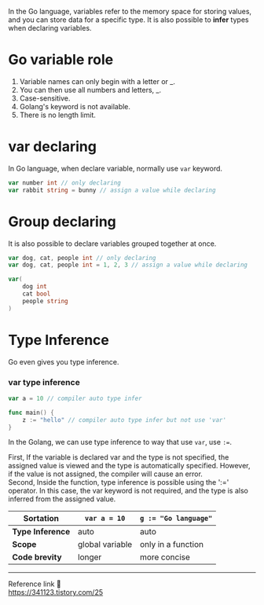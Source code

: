 In the Go language, variables refer to the memory space for storing values, and you can store data for a specific type. It is also possible to **infer** types when declaring variables. 
# Go variable role
1. Variable names can only begin with a letter or _.  
2. You can then use all numbers and letters, _.  
3. Case-sensitive.  
4. Golang's keyword is not available.  
5. There is no length limit.
# var declaring
In Go language, when declare variable, normally use `var` keyword.
```go
var number int // only declaring
var rabbit string = bunny // assign a value while declaring
```
# Group declaring
It is also possible to declare variables grouped together at once.
```go
var dog, cat, people int // only declaring
var dog, cat, people int = 1, 2, 3 // assign a value while declaring

var(
	dog int
	cat bool
	people string
)
```
# Type Inference
Go even gives you type inference.
### var type inference
```go
var a = 10 // compiler auto type infer

func main() {
	z := "hello" // compiler auto type infer but not use 'var'
}
```
In the Golang, we can use type inference to way that use `var`, use `:=`.

First, If the variable is declared var and the type is not specified, the assigned value is viewed and the type is automatically specified. However, if the value is not assigned, the compiler will cause an error.       
Second, Inside the function, type inference is possible using the ':=' operator. In this case, the var keyword is not required, and the type is also inferred from the assigned value.

| **Sortation**      | **`var a = 10`** | **`g := "Go language"`** |
| ------------------ | ---------------- | ------------------------ |
| **Type Inference** | auto             | auto                     |
| **Scope**          | global variable  | only in a function       |
| **Code brevity**   | longer           | more concise             |

---
Reference link 🙂    
https://341123.tistory.com/25